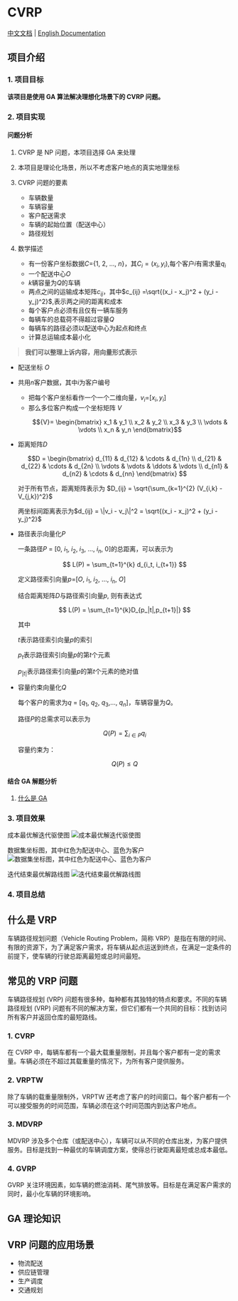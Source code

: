 # CVRP

[中文文档](README_zh.md) | [English Documentation](README.md)

## 项目介绍

### 1. 项目目标

**该项目是使用 GA 算法解决理想化场景下的 CVRP 问题。**

### 2. 项目实现

#### 问题分析

1. CVRP 是 NP 问题，本项目选择 GA 来处理

2. 本项目是理论化场景，所以不考虑客户地点的真实地理坐标

3. CVRP 问题的要素

    - 车辆数量
    - 车辆容量
    - 客户配送需求
    - 车辆的起始位置（配送中心）
    - 路径规划

4. 数学描述

    - 有一份客户坐标数据$C$={1, 2, ..., $n$}，其$C_i = (x_i, y_i)$,每个客户$i$有需求量$q_i$
    - 一个配送中心$O$
    - $k$辆容量为$Q$的车辆
    - 两点之间的运输成本矩阵$c_{ij}$，其中$c_{ij} =\sqrt{(x_i - x_j)^2 + (y_i - y_j)^2}$,表示两之间的距离和成本
    - 每个客户点必须有且仅有一辆车服务
    - 每辆车的总载荷不得超过容量$Q$
    - 每辆车的路径必须以配送中心为起点和终点
    - 计算总运输成本最小化

> **我们可以整理上诉内容，用向量形式表示**

- 配送坐标 $O$

- 共用$n$客户数据，其中$i$为客户编号

  - 把每个客户坐标看作一个一个二维向量，$v_i$=[$x_{i}, y_{i}$]
  - 那么多位客户构成一个坐标矩阵 $V$
    ```math
    {V}=
    \begin{bmatrix}
    x_1 & y_1 \\
    x_2 & y_2 \\
    x_3 & y_3 \\
    \vdots & \vdots \\
    x_n & y_n
    \end{bmatrix}
    ```

- 距离矩阵$D$

  $$D =
    \begin{bmatrix}
    d_{11} & d_{12} & \cdots & d_{1n} \\
    d_{21} & d_{22} & \cdots & d_{2n} \\
    \vdots & \vdots & \ddots & \vdots \\
    d_{n1} & d_{n2} & \cdots & d_{nn}
    \end{bmatrix}
  $$

  对于所有节点，距离矩阵表示为
  $D_{ij} = \sqrt{\sum_{k=1}^{2} (V_{i,k} - V_{j,k})^2}$

  两坐标间距离表示为$d_{ij} = \|v_i - v_j\|^2 = \sqrt{(x_i - x_j)^2 + (y_i - y_j)^2}$

- 路径表示向量化$P$

  一条路径$P$ = [$0$, $i_1$, $i_2$, $i_3$, ..., $i_n$, $0$]的总距离，可以表示为

  $$
  L(P) = \sum_{t=1}^{k} d_{i_t, i_{t+1}}
  $$

  定义路径索引向量$p$=[$O$, $i_1$, $i_2$, ..., $i_n$, $O$]

  结合距离矩阵$D$与路径索引向量$p$, 则有表达式

  $$
    L(P) = \sum_{t=1}^{k}D_{p_|t|,p_{t+1}|}
  $$

  其中

  $t$表示路径索引向量$p$的索引

  $p_t$表示路径索引向量$p$的第$t$个元素

  $p_{|t|}$表示路径索引向量$p$的第$t$个元素的绝对值

- 容量约束向量化$Q$

  每个客户的需求为$q$ = [$q_1$, $q_2$, $q_3$,..., $q_n$]，车辆容量为$Q$。

  路径$P$的总需求可以表示为

  $$
  Q(P) = \sum_{i \in P} q_i
  $$

  容量约束为：

  $$
  Q(P) \leq Q
  $$

#### 结合 GA 解题分析

1. [什么是 GA](#ga理论知识)

### 3. 项目效果

成本最优解迭代驱使图
![成本最优解迭代驱使图](./assets/Figure_1.png)

数据集坐标图，其中红色为配送中心、蓝色为客户
![数据集坐标图，其中红色为配送中心、蓝色为客户](./assets/Figure_2.png)

迭代结束最优解路线图
![迭代结束最优解路线图](./assets/Figure_3.png)

### 4. 项目总结

## 什么是 VRP

车辆路径规划问题（Vehicle Routing Problem，简称 VRP）是指在有限的时间、有限的资源下，为了满足客户需求，将车辆从起点运送到终点，在满足一定条件的前提下，使车辆的行驶总距离最短或总时间最短。

## 常见的 VRP 问题

车辆路径规划 (VRP) 问题有很多种，每种都有其独特的特点和要求。不同的车辆路径规划 (VRP) 问题有不同的解决方案，但它们都有一个共同的目标：找到访问所有客户并返回仓库的最短路线。

### 1. CVRP

在 CVRP 中，每辆车都有一个最大载重量限制，并且每个客户都有一定的需求量。车辆必须在不超过其载重量的情况下，为所有客户提供服务。

### 2. VRPTW

除了车辆的载重量限制外，VRPTW 还考虑了客户的时间窗口。每个客户都有一个可以接受服务的时间范围，车辆必须在这个时间范围内到达客户地点。

### 3. MDVRP

MDVRP 涉及多个仓库（或配送中心），车辆可以从不同的仓库出发，为客户提供服务。目标是找到一种最优的车辆调度方案，使得总行驶距离最短或总成本最低。

### 4. GVRP

GVRP 关注环境因素，如车辆的燃油消耗、尾气排放等。目标是在满足客户需求的同时，最小化车辆的环境影响。

## GA 理论知识

## VRP 问题的应用场景

- 物流配送
- 供应链管理
- 生产调度
- 交通规划
